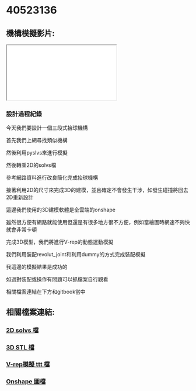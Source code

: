 # 40523136

## 機構模擬影片:

<iframe src=\\\"https://www.youtube.com/embed/WnqcI0y-o5I?rel=0&amp;showinfo=0\\\" style=\\\"border: 0; top: 0; left: 0; width: 100%; height: 100%; position: absolute;\\\" allowfullscreen scrolling=\\\"no\\\"></iframe>

### 設計過程紀錄

今天我們要設計一個三段式抬球機構

首先我們上網尋找類似機構

然後利用pyslvs來進行模擬

然後轉乘2D的solvs檔

參考網路資料進行改良簡化完成抬球機構

接著利用2D的尺寸來完成3D的建模，並且確定不會發生干涉，如發生碰撞將回去2D重新設計

這邊我們使用的3D建模軟體是全雲端的onshape

雖然很方便有網路就能使用但還是有很多地方很不方便，例如當繪圖時網速不夠快就會非常卡頓

完成3D模型，我們將進行V-rep的動態運動模擬

我們利用裝配revolut\_joint和利用dummy的方式完成裝配模擬

我這邊的模擬結果是成功的

如過對裝配或操作有問題可以抓檔案自行觀看

相關檔案連結在下方和gitbook當中

## 相關檔案連結:

### [2D solvs 檔](https://github.com/s40523136/cd2018/blob/master/W11/40523136_triple_lifter/triple_lifter.slvs)

### [3D STL 檔](https://github.com/s40523136/cd2018/blob/master/W11/40523136_triple_lifter/triple_lifter_3D.stl)

### [V-rep模擬 ttt 檔](https://github.com/s40523136/cd2018/blob/master/W11/40523136_triple_lifter/triple_lifter_V-rep.ttt)

### [Onshape 圖檔](https://cad.onshape.com/documents/414be746ec375d9ab26fccd4/w/d64d2c264db527b5878a2347/e/1b6bef4e576ef477eaf63bf0)

